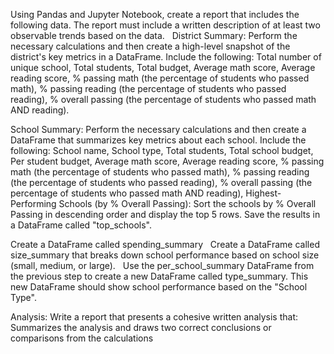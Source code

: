 Using Pandas and Jupyter Notebook, create a report that includes the following data. The report must include a written description of at least two observable trends based on the data.
 
District Summary: Perform the necessary calculations and then create a high-level snapshot of the district's key metrics in a DataFrame. Include the following: Total number of unique school, Total students, Total budget, Average math score, Average reading score, % passing math (the percentage of students who passed math), % passing reading (the percentage of students who passed reading), % overall passing (the percentage of students who passed math AND reading).

School Summary: Perform the necessary calculations and then create a DataFrame that summarizes key metrics about each school. Include the following: School name, School type, Total students, Total school budget, Per student budget, Average math score, Average reading score, % passing math (the percentage of students who passed math), % passing reading (the percentage of students who passed reading), % overall passing (the percentage of students who passed math AND reading), Highest-Performing Schools (by % Overall Passing): Sort the schools by % Overall Passing in descending order and display the top 5 rows. Save the results in a DataFrame called "top_schools".

Create a DataFrame called spending_summary
 
Create a DataFrame called size_summary that breaks down school performance based on school size (small, medium, or large).
 
Use the per_school_summary DataFrame from the previous step to create a new DataFrame called type_summary. This new DataFrame should show school performance based on the "School Type".

Analysis: Write a report that presents a cohesive written analysis that: Summarizes the analysis and draws two correct conclusions or comparisons from the calculations 
